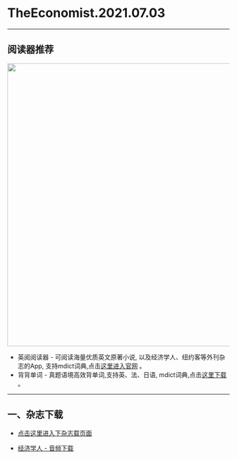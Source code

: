 # TheEconomist.2021.07.03
--------------
## 阅读器推荐
<a href="https://ereader.link/?utm_source=github&utm_medium=github&utm_campaign=github" target="_blank">
<img src="https://pic2.zhimg.com/v2-2158f25799daf1cc82b8c88286d58709_1440w.jpg" width="640px"/>
</a>

* 英阅阅读器 - 可阅读海量优质英文原著小说, 以及经济学人、纽约客等外刊杂志的App, 支持mdict词典,点击[这里进入官网](https://ereader.link/?utm_source=github&utm_medium=github&utm_campaign=github) 。
* 背背单词 - 真题语境高效背单词,支持英、法、日语, mdict词典,点击[这里下载](https://www.coolapk.com/apk/285007) 。

---------------------
## 一、杂志下载
* [点击这里进入下杂志载页面](https://emagazine.link/book/533?utm_source=github_dl&utm_medium=github_dl&utm_campaign=github_dl)
    
* [经济学人 - 音频下载](https://github.com/hehonghui/the-economist-ebooks/wiki/te_audios_2021)
    
